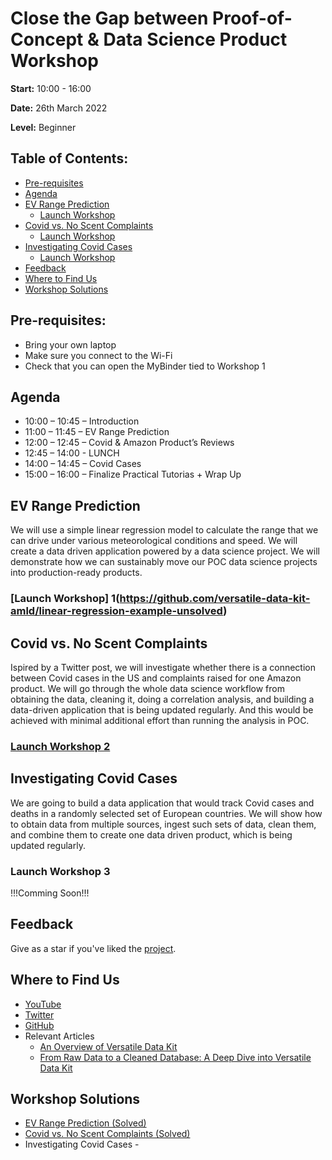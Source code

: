 # Close the Gap between Proof-of-Concept & Data Science Product Workshop
**Start:** 10:00 - 16:00

**Date:** 26th March 2022

**Level:** Beginner
## Table of Contents:
- [Pre-requisites](#Pre-requisites)
- [Agenda](#Agenda)
- [EV Range Prediction](#EV-Range-Prediction)
    - [Launch Workshop](#Launch-Workshop-1)
- [Covid vs. No Scent Complaints](#Covid-vs.-No-Scent-Complaints)
    - [Launch Workshop](#Launch-Workshop-2)
- [Investigating Covid Cases](#Investigating-Covid-Cases)
    - [Launch Workshop](#Launch-Workshop-3)
- [Feedback](#Feedback)
- [Where to Find Us](#Where-to-Find-Us)
- [Workshop Solutions](#Workshop-Solutions)
## Pre-requisites:
- Bring your own laptop
- Make sure you connect to the Wi-Fi
- Check that you can open the MyBinder tied to Workshop 1
## Agenda
- 10:00 – 10:45 – Introduction
- 11:00 – 11:45 – EV Range Prediction
- 12:00 – 12:45 – Covid & Amazon Product’s Reviews
- 12:45 – 14:00 - LUNCH
- 14:00 – 14:45 – Covid Cases
- 15:00 – 16:00 – Finalize Practical Tutorias + Wrap Up
## EV Range Prediction
We will use a simple linear regression model to calculate the range that we can drive under various meteorological conditions and speed.
We will create a data driven application powered by a data science project. We will demonstrate how we can sustainably move our POC data science projects into production-ready products.
### [Launch Workshop] 1(https://github.com/versatile-data-kit-amld/linear-regression-example-unsolved)
## Covid vs. No Scent Complaints
Ispired by a Twitter post, we will investigate whether there is a connection between Covid cases in the US and complaints raised for one Amazon product.
We will go through the whole data science workflow from obtaining the data, cleaning it, doing a correlation analysis, and building a data-driven application that is being updated regularly. And this would be achieved with minimal additional effort than running the analysis in POC.
### [Launch Workshop 2](https://github.com/versatile-data-kit-amld/correlation-example-unsolved)
## Investigating Covid Cases
We are going to build a data application that would track Covid cases and deaths in a randomly selected set of European countries. We will show how to obtain data from multiple sources, ingest such sets of data, clean them, and combine them to create one data driven product, which is being updated regularly.
### Launch Workshop 3
!!!Comming Soon!!!
## Feedback
Give as a star if you've liked the [project](https://github.com/vmware/versatile-data-kit).
## Where to Find Us
- [YouTube](https://www.youtube.com/channel/UCasf2Q7X8nF7S4VEmcTHJ0Q/about)
- [Twitter](https://twitter.com/vdkproject)
- [GitHub](https://github.com/vmware/versatile-data-kit)
- Relevant Articles
    - [An Overview of Versatile Data Kit](https://towardsdatascience.com/an-overview-of-versatile-data-kit-a812cfb26de7)
    - [From Raw Data to a Cleaned Database: A Deep Dive into Versatile Data Kit](https://towardsdatascience.com/from-raw-data-to-a-cleaned-database-a-deep-dive-into-versatile-data-kit-ab5fd992a02e)
## Workshop Solutions
- [EV Range Prediction (Solved)](https://github.com/versatile-data-kit-amld/linear-regression-example-solved)
- [Covid vs. No Scent Complaints (Solved)](https://github.com/versatile-data-kit-amld/correlation-example-solved)
- Investigating Covid Cases - 
